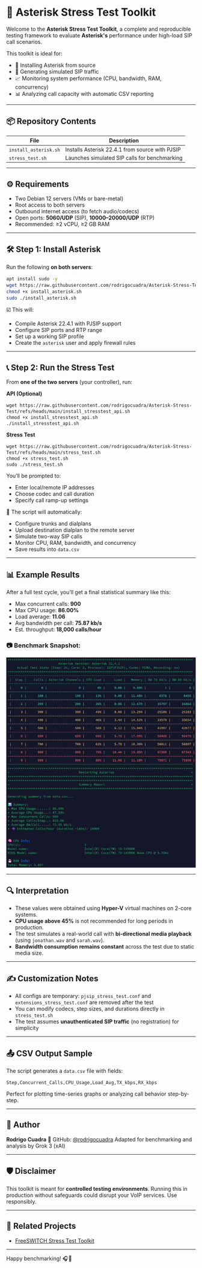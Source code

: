 # 🚀 Asterisk Stress Test Toolkit

Welcome to the **Asterisk Stress Test Toolkit**, a complete and reproducible testing framework to evaluate **Asterisk's** performance under high-load SIP call scenarios.

This toolkit is ideal for:

* 🎯 Installing Asterisk from source
* 🔁 Generating simulated SIP traffic
* 📈 Monitoring system performance (CPU, bandwidth, RAM, concurrency)
* 📊 Analyzing call capacity with automatic CSV reporting

---

## 📦 Repository Contents

| File                  | Description                                     |
| --------------------- | ----------------------------------------------- |
| `install_asterisk.sh` | Installs Asterisk 22.4.1 from source with PJSIP |
| `stress_test.sh`      | Launches simulated SIP calls for benchmarking   |

---

## ⚙️ Requirements

* Two Debian 12 servers (VMs or bare-metal)
* Root access to both servers
* Outbound internet access (to fetch audio/codecs)
* Open ports: **5060/UDP** (SIP), **10000–20000/UDP** (RTP)
* Recommended: ≥2 vCPU, ≥2 GB RAM

---

## 🛠️ Step 1: Install Asterisk

Run the following **on both servers**:

```bash
apt install sudo -y
wget https://raw.githubusercontent.com/rodrigocuadra/Asterisk-Stress-Test/refs/heads/main/install_asterisk.sh
chmod +x install_asterisk.sh
sudo ./install_asterisk.sh
```

☑️ This will:

* Compile Asterisk 22.4.1 with PJSIP support
* Configure SIP ports and RTP range
* Set up a working SIP profile
* Create the `asterisk` user and apply firewall rules

---

## 📞 Step 2: Run the Stress Test

From **one of the two servers** (your controller), run:

**API (Optional)**
```
wget https://raw.githubusercontent.com/rodrigocuadra/Asterisk-Stress-Test/refs/heads/main/install_stresstest_api.sh
chmod +x install_stresstest_api.sh
./install_stresstest_api.sh
```

**Stress Test**
```
wget https://raw.githubusercontent.com/rodrigocuadra/Asterisk-Stress-Test/refs/heads/main/stress_test.sh
chmod +x stress_test.sh
sudo ./stress_test.sh
```

You’ll be prompted to:

* Enter local/remote IP addresses
* Choose codec and call duration
* Specify call ramp-up settings

🧪 The script will automatically:

* Configure trunks and dialplans
* Upload destination dialplan to the remote server
* Simulate two-way SIP calls
* Monitor CPU, RAM, bandwidth, and concurrency
* Save results into `data.csv`

---

## 📊 Example Results

After a full test cycle, you’ll get a final statistical summary like this:

* Max concurrent calls: **900**
* Max CPU usage: **86.00%**
* Load average: **11.06**
* Avg bandwidth per call: **75.87 kb/s**
* Est. throughput: **18,000 calls/hour**

### 📷 Benchmark Snapshot:

![Asterisk Stress Test Result](https://github.com/rodrigocuadra/Asterisk-Stress-Test/blob/main/Asterisk_2Core.png)

---

## 🔍 Interpretation

* These values were obtained using **Hyper-V** virtual machines on 2-core systems.
* **CPU usage above 45%** is not recommended for long periods in production.
* The test simulates a real-world call with **bi-directional media playback** (using `jonathan.wav` and `sarah.wav`).
* **Bandwidth consumption remains constant** across the test due to static media size.

---

## ✍️ Customization Notes

* All configs are temporary: `pjsip_stress_test.conf` and `extensions_stress_test.conf` are removed after the test
* You can modify codecs, step sizes, and durations directly in `stress_test.sh`
* The test assumes **unauthenticated SIP traffic** (no registration) for simplicity

---

## 📤 CSV Output Sample

The script generates a `data.csv` file with fields:

```
Step,Concurrent_Calls,CPU_Usage,Load_Avg,TX_kbps,RX_kbps
```

Perfect for plotting time-series graphs or analyzing call behavior step-by-step.

---

## 👤 Author

**Rodrigo Cuadra**
🔗 GitHub: [@rodrigocuadra](https://github.com/rodrigocuadra)
Adapted for benchmarking and analysis by Grok 3 (xAI)

---

## 🛡️ Disclaimer

This toolkit is meant for **controlled testing environments**.
Running this in production without safeguards could disrupt your VoIP services.
Use responsibly.

---

## 📎 Related Projects

* [FreeSWITCH Stress Test Toolkit](https://github.com/rodrigocuadra/Freeswitch-Stress-Test)

---

Happy benchmarking! 🎧📶

